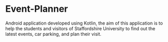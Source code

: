 # Event-Planner
Android application developed using Kotlin, the aim of this application is to help the students and visitors of Staffordshire University to find out the latest events, car parking, and plan their visit.
